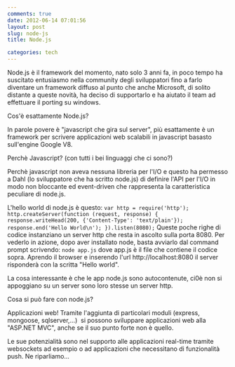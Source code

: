 ```yaml
---
comments: true
date: 2012-06-14 07:01:56
layout: post
slug: node-js
title: Node.js

categories: tech
---
```


Node.js è il framework del momento, nato solo 3 anni fa, in poco tempo ha suscitato entusiasmo nella community degli sviluppatori fino a farlo diventare un framework diffuso al punto che anche Microsoft, di solito distante a queste novità, ha deciso di supportarlo e ha aiutato il team ad effettuare il porting su windows.

Cos'è esattamente Node.js?



In parole povere è "javascript che gira sul server", più esattamente è un framework per scrivere applicazioni web scalabili in javascript basasto sull'engine Google V8.

Perchè Javascript? (con tutti i bei linguaggi che ci sono?)

Perchè javascript non aveva nessuna libreria per l'I/O e questo ha permesso a Dahl (lo sviluppatore che ha scritto node.js) di definire l'API per l'I/O in modo non bloccante ed event-driven che rappresenta la caratteristica peculiare di node.js.

L'hello world di node.js è questo:
`var http = require('http');
http.createServer(function (request, response) {
 response.writeHead(200, {'Content-Type': 'text/plain'});
 response.end('Hello World\n');
}).listen(8080);`
Queste poche righe di codice instanziano un server http che resta in ascolto sulla porta 8080. Per vederlo in azione, dopo aver installato node, basta avviarlo dal command prompt scrivendo:
`node app.js`
dove app.js è il file che contiene il codice sopra. Aprendo il browser e inserendo l'url http://localhost:8080 il server risponderà con la scritta "Hello world".

La cosa interessante è che le app node.js sono autocontenute, ci0è non si appoggiano su un server sono loro stesse un server http.

Cosa si può fare con node.js?

Applicazioni web! Tramite l'aggiunta di particolari moduli (express, mongoose, sqlserver,...)  si possono sviluppare applicazioni web alla "ASP.NET MVC", anche se il suo punto forte non è quello.

Le sue potenzialità sono nel supporto alle applicazioni real-time tramite websockets ad esempio o ad applicazioni che necessitano di funzionalità push. Ne riparliamo...

